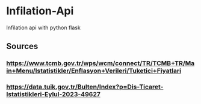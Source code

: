 # Infilation-Api
Infilation api with python flask
## Sources
### https://www.tcmb.gov.tr/wps/wcm/connect/TR/TCMB+TR/Main+Menu/Istatistikler/Enflasyon+Verileri/Tuketici+Fiyatlari
### https://data.tuik.gov.tr/Bulten/Index?p=Dis-Ticaret-Istatistikleri-Eylul-2023-49627
